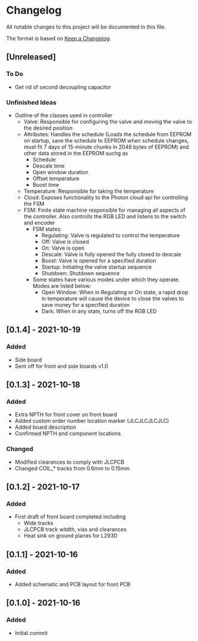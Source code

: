 # Changelog
All notable changes to this project will be documented in this file.

The format is based on [Keep a Changelog](https://keepachangelog.com/en/1.0.0/).

## [Unreleased]
### To Do
- Get rid of second decoupling capacitor

### Unfinished Ideas
  - Outline of the classes used in controller
    - Valve: Responsible for configuring the valve and moving the valve to the desired position
    - Attributes: Handles the schedule (Loads the schedule from EEPROM on startup, save the schedule to EEPROM when schedule changes, must fit 7 days of 15-minute chunks in 2048  bytes of EEPROM) and other data stored in the EEPROM suchg as
      - Schedule
      - Descale time
      - Open window duration
      - Offset temperature
      - Boost time
    - Temperature: Responsible for taking the temperature
    - Cloud: Exposes functionality to the Photon cloud api for controlling the FSM
    - FSM: Finite state machine responsible for managing all aspects of the controller. Also controlls the RGB LED and listens to the switch and encoder
      - FSM states:
        - Regulating: Valve is regulated to control the temperature 
        - Off: Valve is closed
        - On: Valve is open
        - Descale: Valve is fully opened the fully closed to descale
        - Boost: Valve is opened for a specified duration
        - Startup: Initiating the valve startup sequence
        - Shutdown: Shutdown sequence 
      - Some states have various modes under which they operate. Modes are listed below:
        - Open Window: When in Regulating or On state, a rapid drop in temperature will cause the device to close the valves to save money for a specified duration
        - Dark: When in any state, turns off the RGB LED

## [0.1.4] - 2021-10-19
### Added
- Side board
- Sent off for front and side boards v1.0

## [0.1.3] - 2021-10-18
### Added
- Extra NPTH for front cover on front board
- Added custom order number location marker (JLCJLCJLCJLC)
- Added board description
- Confirmed NPTH and component locations

### Changed
- Modified clearances to comply with JLCPCB
- Changed COIL_* tracks from 0.6mm to 0.15mm

## [0.1.2] - 2021-10-17
### Added
- First draft of front board completed including
  - Wide tracks 
  - JLCPCB track witdth, vias and clearances
  - Heat sink on ground planes for L293D

## [0.1.1] - 2021-10-16
### Added
- Added schematic and PCB layout for front PCB

## [0.1.0] - 2021-10-16
### Added
- Initial commit